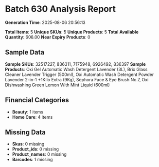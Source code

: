 # Batch 630 Analysis Report

**Generation Time**: 2025-08-06 20:56:13

**Total Items**: 5
**Unique SKUs**: 5
**Unique Products**: 5
**Total Available Quantity**: 608.00
**Near Expiry Products**: 0

## Sample Data
**Sample SKUs**: 32517227, 836311, 7175948, 6926492, 836397
**Sample Products**: Oxi Gel Automatic Wash Detergent Lavender (3L), Brix Glass Cleaner Lavender Trigger (500ml), Oxi Automatic Wash Detergent Powder Lavender 2-in-1 +1Kilo Extra (9Kg), Sephora Face & Eye Brush No.7, Oxi Dishwashing Green Lemon With Mint Liquid (600ml)

## Financial Categories
- **Beauty**: 1 items
- **Home Care**: 4 items

## Missing Data
- **Skus**: 0 missing
- **Product_ids**: 0 missing
- **Product_names**: 0 missing
- **Barcodes**: 1 missing
